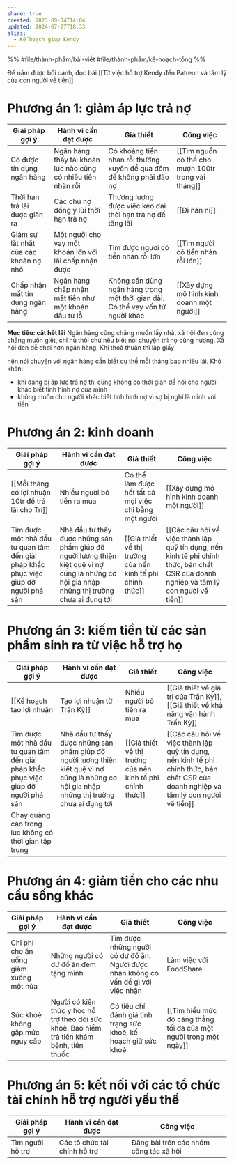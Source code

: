 ```yaml
---
share: true
created: 2023-09-04T14:04
updated: 2024-07-27T18:33
alias:
  - Kế hoạch giúp Kendy
---
```

%%
#file/thành-phẩm/bài-viết 
#file/thành-phẩm/kế-hoạch-tổng
%%

Để nắm được bối cảnh, đọc bài [[Từ việc hỗ trợ Kendy đến Patreon và tâm lý của con người về tiền]]

# Phương án 1: giảm áp lực trả nợ
| Giải pháp gợi ý                       | Hành vi cần đạt được                                         | Giả thiết                                                                      | Công việc                                           |
| ------------------------------------- | ------------------------------------------------------------ | ------------------------------------------------------------------------------ | --------------------------------------------------- |
| Có được tín dụng ngân hàng            | Ngân hàng thấy tài khoản lúc nào cũng có nhiều tiền nhàn rỗi | Có khoảng tiền nhàn rỗi thường xuyên để qua đêm để không phải đảo nợ           | [[Tìm nguồn có thể cho mượn 100tr trong vài tháng]] |
| Thời hạn trả lãi được giãn ra         | Các chủ nợ đồng ý lùi thời hạn trả nợ                        | Thương lượng được việc kéo dài thời hạn trả nợ để tăng lãi                     | [[Đi năn nỉ]]                                       |
| Giảm sự lắt nhắt của các khoản nợ nhỏ | Một người cho vay một khoản lớn với lãi chấp nhận được       | Tìm được người có tiền nhàn rỗi lớn                                            | [[Tìm người có tiền nhàn rỗi lớn]]                  |
| Chấp nhận mất tín dụng ngân hàng      | Ngân hàng chấp nhận mất tiền như một khoản đầu tư lỗ         | Không cần dùng ngân hàng trong một thời gian dài. Có thể vay vốn từ người khác | [[Xây dựng mô hình kinh doanh một người]]           |

**Mục tiêu: cắt hết lãi**
Ngân hàng cũng chẳng muốn lấy nhà, xã hội đen cũng chẳng muốn giết, chỉ hù thôi chứ nếu biết nói chuyện thì họ cũng nương. Xã hội đen dễ chơi hơn ngân hàng. Khi thoả thuận thì lập giấy

nên nói chuyện với ngân hàng
cần biết cụ thể mỗi tháng bao nhiêu lãi. Khó khăn: 
- khi đang bị áp lực trả nợ thì cũng không có thời gian để nói cho người khác biết tình hình nợ của mình 
- không muốn cho người khác biết tình hình nợ vì sợ bị nghĩ là mình vòi tiền

# Phương án 2: kinh doanh
| Giải pháp gợi ý                                                                     | Hành vi cần đạt được                                                                                                                         | Giả thiết                                                  | Công việc                                                                        |
| ----------------------------------------------------------------------------------- | -------------------------------------------------------------------------------------------------------------------------------------------- | ---------------------------------------------------------- | -------------------------------------------------------------------------------- |
| [[Mỗi tháng có lợi nhuận 10tr để trả lãi cho Trí]]                                          | Nhiều người bỏ tiền ra mua                                                                                                                   | Có thể làm được hết tất cả mọi việc chỉ bằng một người     | [[Xây dựng mô hình kinh doanh một người]]                                        |
| Tìm được một nhà đầu tư quan tâm đến giải pháp khắc phục việc giúp đỡ người phá sản | Nhà đầu tư thấy được những sản phẩm giúp đỡ người lương thiện kiệt quệ vì nợ cũng là những cơ hội gia nhập những thị trường chưa ai đụng tới | [[Giả thiết về thị trường của nền kinh tế phi chính thức]] | [[Các câu hỏi về việc thành lập quỹ tín dụng, nền kinh tế phi chính thức, bản chất CSR của doanh nghiệp và tâm lý con người về tiền]] |

# Phương án 3: kiếm tiền từ các sản phẩm sinh ra từ việc hỗ trợ họ
| Giải pháp gợi ý                                                                     | Hành vi cần đạt được                                                                                                                         | Giả thiết                                                                        | Công việc                                                                                                                             |
| ----------------------------------------------------------------------------------- | -------------------------------------------------------------------------------------------------------------------------------------------- | -------------------------------------------------------------------------------- | ------------------------------------------------------------------------------------------------------------------------------------- |
| [[Kế hoạch tạo lợi nhuận|Tạo lợi nhuận từ Trấn Kỳ]]                     | Nhiều người bỏ tiền ra mua                                                                                                                   | [[Giả thiết về giá trị của Trấn Kỳ]], [[Giả thiết về khả năng vận hành Trấn Kỳ]] | [[Kế hoạch tạo lợi nhuận|Xây dựng kế hoạch tạo lợi nhuận từ Trấn Kỳ]]                                                     |
| Tìm được một nhà đầu tư quan tâm đến giải pháp khắc phục việc giúp đỡ người phá sản | Nhà đầu tư thấy được những sản phẩm giúp đỡ người lương thiện kiệt quệ vì nợ cũng là những cơ hội gia nhập những thị trường chưa ai đụng tới | [[Giả thiết về thị trường của nền kinh tế phi chính thức]]                       | [[Các câu hỏi về việc thành lập quỹ tín dụng, nền kinh tế phi chính thức, bản chất CSR của doanh nghiệp và tâm lý con người về tiền]] |
| Chạy quảng cáo trong lúc không có thời gian tập trung                               |                                                                                                                                              |                                                                                  |                                                                                                                                       |
# Phương án 4: giảm tiền cho các nhu cầu sống khác
| Giải pháp gợi ý                        | Hành vi cần đạt được                                                                       | Giả thiết                                                                          | Công việc                                                          |
| -------------------------------------- | ------------------------------------------------------------------------------------------ | ---------------------------------------------------------------------------------- | ------------------------------------------------------------------ |
| Chi phí cho ăn uống giảm xuống một nửa | Những người có dư đồ ăn đem tặng mình                                                      | Tìm được những người có dư đồ ăn. Người được nhận không có vấn đề gì với việc nhận | Làm việc với FoodShare                                             |
| Sức khoẻ không gặp mức nguy cấp        | Người có kiến thức y học hỗ trợ theo dõi sức khoẻ. Bảo hiểm trả tiền khám bệnh, tiền thuốc | Có tiêu chí đánh giá tình trạng sức khoẻ, kế hoạch giữ sức khoẻ                    | [[Tìm hiểu mức độ căng thẳng tối đa của một người trong một ngày]] |

# Phương án 5: kết nối với các tổ chức tài chính hỗ trợ người yếu thế
| Giải pháp gợi ý  | Hành vi cần đạt được         | Công việc                                                                        |
| ---------------- | ---------------------------- | -------------------------------------------------------------------------------- |
| Tìm người hỗ trợ | Các tổ chức tài chính hỗ trợ |  Đăng bài trên các nhóm công tác xã hội|

